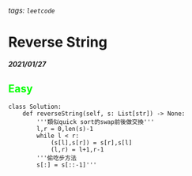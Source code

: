 ###### tags: `leetcode`
<style>
.orange {
  color: #FFA600;
}
.green{
  color: #00FF00;
}
.red{
  color: #FF0000;
}
</style>

# Reverse String
***2021/01/27***
## <span class="green">Easy</span>
```python=
class Solution:
    def reverseString(self, s: List[str]) -> None:
        '''類似quick sort的swap前後做交換'''
        l,r = 0,len(s)-1
        while l < r:
            (s[l],s[r]) = s[r],s[l]
            (l,r) = l+1,r-1
        '''偷吃步方法
        s[:] = s[::-1]'''
```